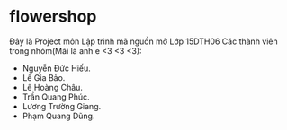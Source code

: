 # flowershop
Đây là Project môn Lập trình mã nguồn mở 
Lớp 15DTH06
Các thành viên trong nhóm(Mãi là anh e <3 <3 <3):
+ Nguyễn Đức Hiếu.
+ Lê Gia Bảo.
+ Lê Hoàng Châu.
+ Trần Quang Phúc.
+ Lương Trường Giang.
+ Phạm Quang Dũng.
